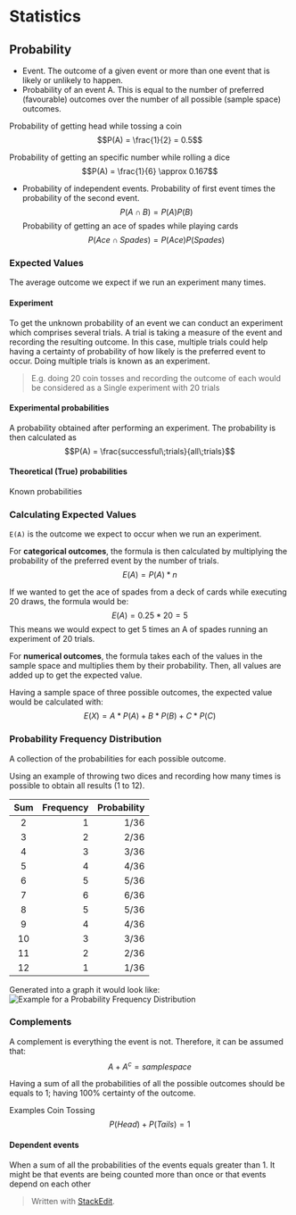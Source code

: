 # Statistics

## Probability

- Event. The outcome of a given event or more than one event that is likely or unlikely to happen.
- Probability of an event A. This is equal to the number of preferred (favourable) outcomes over the number of all possible (sample space) outcomes.

Probability of getting head while tossing a coin
$$P(A) = \frac{1}{2} = 0.5$$

Probability of getting an specific number while rolling a dice
$$P(A) = \frac{1}{6} \approx 0.167$$

- Probability of independent events. Probability of first event times the probability of the second event.
$$P(A \cap B) = P(A)P(B)$$
Probability of getting an ace of spades while playing cards
$$P(Ace \cap Spades) = P(Ace)P(Spades) $$

### Expected Values
The average outcome we expect if we run an experiment many times.

#### Experiment
To get the unknown probability of an event we can conduct an experiment which comprises several trials. A trial is taking a measure of the event and recording the resulting outcome. 
In this case, multiple trials could help having a certainty of probability of how likely is the preferred event to occur. Doing multiple trials is known as an experiment.

>  E.g. doing 20 coin tosses and recording the outcome of each would be considered as a Single experiment with 20 trials

#### Experimental probabilities
A probability obtained after performing an experiment.
The probability is then calculated as 
$$P(A) = \frac{successful\;trials}{all\;trials}$$
#### Theoretical (True) probabilities
Known probabilities

### Calculating Expected Values

`E(A)` is the outcome we expect to occur when we run an experiment.

For **categorical outcomes**, the formula is then calculated by multiplying the probability of the preferred event by the number of trials.
$$E(A) = P(A) * n$$

If we wanted to get the ace of spades from a deck of cards while executing 20 draws, the formula would be:
$$E(A) = 0.25 * 20 = 5$$
This means we would expect to get 5 times an A of spades running an experiment of 20 trials.

For **numerical outcomes**, the formula takes each of the values in the sample space and multiplies them by their probability. Then, all values are added up to get the expected value.

Having a sample space of three possible outcomes, the expected value would be calculated with:
$$E(X) = A*P(A) + B*P(B)+C*P(C)$$


### Probability Frequency Distribution

A collection of the probabilities for each possible outcome.

Using an example of throwing two dices and recording how many times is possible to obtain all results (1 to 12).

| Sum | Frequency | Probability |
|:--------:| -------------:| -------------:|
| 2 | 1 | 1/36
| 3 | 2 | 2/36
| 4 | 3 | 3/36
| 5 | 4 |4/36
| 6 | 5 |5/36
| 7 | 6 |6/36
| 8 | 5 |5/36
| 9 | 4 |4/36
| 10 | 3 |3/36
| 11 | 2 |2/36
| 12 | 1 |1/36

Generated into a graph it would look like:
![Example for a Probability Frequency Distribution](https://raw.githubusercontent.com/euphonie/study-notes/master/Computer%20Science/Theory/Statistics/probfreqdist.png)


### Complements

A complement is everything the event is not. Therefore, it can be assumed that:
$$
A + A^c = sample space
$$

Having a sum of all the probabilities of all the possible outcomes should be equals to 1; having 100% certainty of the outcome.

Examples
Coin Tossing
$$P(Head) + P(Tails) = 1$$

#### Dependent events
When a sum of all the probabilities of the events equals greater than 1. It might be that events are being counted more than once or that events depend on each other

> Written with [StackEdit](https://stackedit.io/).

<!--stackedit_data:
eyJoaXN0b3J5IjpbMTA2Nzk5MjM3OCwxNjU3NDM5MTUwLC0xMj
U3NjYwNDI3LDE0MTI4NTk5NDgsLTY2OTczNDIwNCwxNTI5NTYy
MTA2LC05ODI0NDM2NzYsMTY0OTA1MTE1NCwxOTI1NTE0MTM3LC
0xMjU2MDI2MzU5XX0=
-->